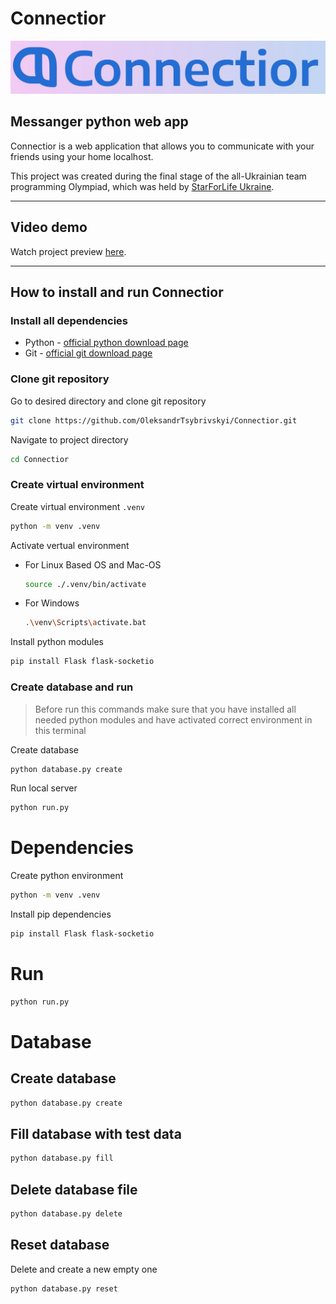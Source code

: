 # Connectior
![Connectior banner](./static/imgs/connectior-banner.svg)
## Messanger python web app
Connectior is a web application that allows you to communicate with your friends using your home localhost.

This project was created during the final stage of the all-Ukrainian team programming Olympiad, which was held by [StarForLife Ukraine](https://www.sflua.org/).

---

## Video demo
Watch project preview [here](https://www.youtube.com/).

---

## How to install and run Connectior

### Install all dependencies
* Python - [official python download page](https://www.python.org/downloads/])
* Git - [official git download page](https://git-scm.com/book/en/v2/Getting-Started-Installing-Git)

### Clone git repository
Go to desired directory and clone git repository 
```bash
git clone https://github.com/OleksandrTsybrivskyi/Connectior.git
```
Navigate to project directory
```bash
cd Connectior 
```

### Create virtual environment
Create virtual environment `.venv`
```bash
python -m venv .venv
```
Activate vertual environment

* For Linux Based OS and Mac-OS
    ```bash
    source ./.venv/bin/activate
    ```

* For Windows
    ```bash
    .\venv\Scripts\activate.bat
    ```

Install python modules
```bash
pip install Flask flask-socketio
```

### Create database and run
> Before run this commands make sure that you have installed all needed python modules and have activated correct environment in this terminal 

Create database
```bash
python database.py create
```

Run local server
```bash
python run.py
```


# Dependencies
Create python environment
```bash
python -m venv .venv
```
Install pip dependencies
```bash
pip install Flask flask-socketio
```

# Run
```bash
python run.py
```

# Database
## Create database
```bash
python database.py create
```
## Fill database with test data
```bash
python database.py fill
```
## Delete database file
```bash
python database.py delete
```
## Reset database
Delete and create a new empty one
```bash
python database.py reset
```